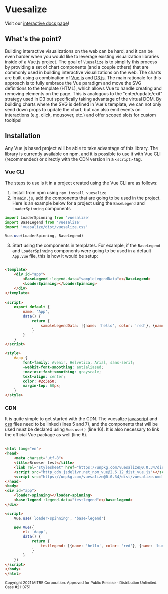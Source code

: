 # Vuesalize

Visit our [interactive docs page](https://haroutboujakjian.github.io/Vuesalize/)!

## What's the point?

Building interactive visualizations on the web can be hard, and it can be even harder when you would like to leverage
existing visualization libraries inside of a Vue.js project. The goal of `Vuesalize` is to simplify this process by providing
a set of chart components (and a couple others) that are commonly used in building interactive visualizations on the web. The
charts are built using a combination of [Vue.js](https://vuejs.org/v2/guide/)
and [D3.js](https://d3js.org/). The main rationale for this approach is to fully embrace the Vue paradigm and move the SVG
definitions to the template (HTML), which allows Vue to handle creating and removing elements on the page. This is analogous
to the "enter/update/exit" strategy used in D3 but specifically taking advantage of the virtual DOM. By building charts where
the SVG is defined in Vue's template, we can not only send down props to update the chart, but can also emit events on
interactions (e.g. click, mousover, etc.) and offer scoped slots for custom tooltips!

## Installation

Any Vue.js based project will be able to take advantage of this library. The library is currently available on npm, and it is
possible to use it with Vue CLI (recommended) or directly with the CDN version in a `<script>` tag.

### Vue CLI

The steps to use is it in a project created using the Vue CLI are as follows:

1. Install from npm using `npm install vuesalize`
2. In `main.js`, add the components that are going to be used in the project. Here is an example below for a project using
   the `BaseLegend` and `LoaderSpinning` components

```js
import LoaderSpinning from 'vuesalize'
import BaseLegend from 'vuesalize'
import 'vuesalize/dist/vuesalize.css'

Vue.use(LoaderSpinning, BaseLegend)
```

3. Start using the components in templates. For example, if the `BaseLegend` and `LoaderSpinning` components were going to be
   used in a default `App.vue` file, this is how it would be setup:

```html

<template>
    <div id="app">
        <BaseLegend :legend-data="sampleLegendData"></BaseLegend>
        <LoaderSpinning></LoaderSpinning>
    </div>
</template>

<script>
    export default {
        name: 'App',
        data() {
            return {
                sampleLegendData: [{name: 'hello', color: 'red'}, {name: 'bue', color: 'blue'}],
            }
        }
    }
</script>

<style>
    #app {
        font-family: Avenir, Helvetica, Arial, sans-serif;
        -webkit-font-smoothing: antialiased;
        -moz-osx-font-smoothing: grayscale;
        text-align: center;
        color: #2c3e50;
        margin-top: 60px;
    }
</style>
```

### CDN

It is quite simple to get started with the CDN. The vuesalize [javascript](https://unpkg.com/vuesalize)
and [css](https://unpkg.com/vuesalize@0.0.29/dist/vuesalize.css) files need to be linked (lines 5 and 7), and the components
that will be used must be declared using `Vue.use()` (line 16). It is also necessary to link the official Vue package as
well (line 6).

```html

<html lang="en">
<head>
    <meta charset="utf-8">
    <title>Browser test</title>
    <link rel="stylesheet" href="https://unpkg.com/vuesalize@0.0.34/dist/vuesalize.css">
    <script src="http_cdn.jsdelivr.net_npm_vue@2.6.12_dist_vue.js"></script>
    <script src="https://unpkg.com/vuesalize@0.0.34/dist/vuesalize.umd.min.js"></script>
</head>
<body>
<div id="app">
    <loader-spinning></loader-spinning>
    <base-legend :legend-data="testlegend"></base-legend>
</div>

<script>
    Vue.use('loader-spinning', 'base-legend')

    new Vue({
        el: '#app',
        data() {
            return {
                testlegend: [{name: 'hello', color: 'red'}, {name: 'bue', color: 'blue'}],
            }
        }
    })
</script>
</body>
</html>
```

<small>Copyright 2021 MITRE Corporation. Approved for Public Release - Distribution Unlimited. Case #21-0751</small>

